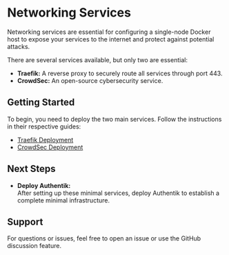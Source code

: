 # Networking Services

Networking services are essential for configuring a single-node Docker host to expose your services to the internet and protect against potential attacks.

There are several services available, but only two are essential:

- **Traefik:** A reverse proxy to securely route all services through port 443.
- **CrowdSec:** An open-source cybersecurity service.

## Getting Started

To begin, you need to deploy the two main services. Follow the instructions in their respective guides:

- [Traefik Deployment](networking/traefik/README.md)
- [CrowdSec Deployment](networking/crowdsec/README.md)

## Next Steps

- **Deploy Authentik:**  
   After setting up these minimal services, deploy Authentik to establish a complete minimal infrastructure.

## Support

For questions or issues, feel free to open an issue or use the GitHub discussion feature.
